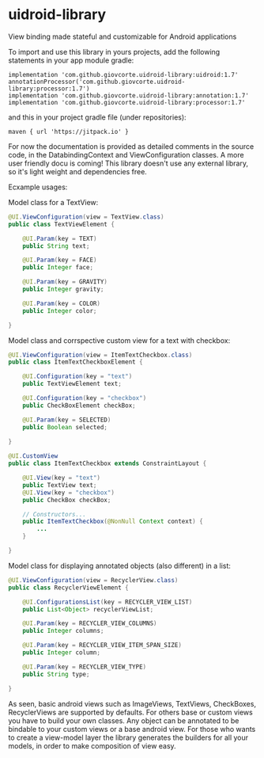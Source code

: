 # uidroid-library
View binding made stateful and customizable for Android applications

To import and use this library in yours projects, add the following statements in your app module gradle:

    implementation 'com.github.giovcorte.uidroid-library:uidroid:1.7'
    annotationProcessor('com.github.giovcorte.uidroid-library:processor:1.7')
    implementation 'com.github.giovcorte.uidroid-library:annotation:1.7'
    implementation 'com.github.giovcorte.uidroid-library:processor:1.7'
    
and this in your project gradle file (under repositories):

    maven { url 'https://jitpack.io' }
    
For now the documentation is provided as detailed comments in the source code, in the DatabindingContext and ViewConfiguration classes. A more user friendly docu is coming! This library doesn't use any external library, so it's light weight and dependencies free.

Ecxample usages:

Model class for a TextView:

```java
@UI.ViewConfiguration(view = TextView.class)
public class TextViewElement {

    @UI.Param(key = TEXT)
    public String text;

    @UI.Param(key = FACE)
    public Integer face;

    @UI.Param(key = GRAVITY)
    public Integer gravity;

    @UI.Param(key = COLOR)
    public Integer color;

}
```

Model class and corrspective custom view for a text with checkbox:

```java
@UI.ViewConfiguration(view = ItemTextCheckbox.class)
public class ItemTextCheckboxElement {

    @UI.Configuration(key = "text")
    public TextViewElement text;

    @UI.Configuration(key = "checkbox")
    public CheckBoxElement checkBox;

    @UI.Param(key = SELECTED)
    public Boolean selected;
    
}
```

```java
@UI.CustomView
public class ItemTextCheckbox extends ConstraintLayout {

    @UI.View(key = "text")
    public TextView text;
    @UI.View(key = "checkbox")
    public CheckBox checkBox;

    // Constructors...
    public ItemTextCheckbox(@NonNull Context context) {
        ...
    }

}
```

Model class for displaying annotated objects (also different) in a list:

```java
@UI.ViewConfiguration(view = RecyclerView.class)
public class RecyclerViewElement {

    @UI.ConfigurationsList(key = RECYCLER_VIEW_LIST)
    public List<Object> recyclerViewList;

    @UI.Param(key = RECYCLER_VIEW_COLUMNS)
    public Integer columns;

    @UI.Param(key = RECYCLER_VIEW_ITEM_SPAN_SIZE)
    public Integer column;

    @UI.Param(key = RECYCLER_VIEW_TYPE)
    public String type;

}
```

As seen, basic android views such as ImageViews, TextViews, CheckBoxes, RecyclerViews are supported by defaults. For others base or custom views you have to build your own classes.
Any object can be annotated to be bindable to your custom views or a base android view. For those who wants to create a view-model layer the library generates the builders for all your models, in order to make composition of view easy. 
